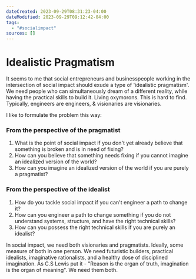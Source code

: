 ```yaml
---
dateCreated: 2023-09-29T08:31:23-04:00
dateModified: 2023-09-29T09:12:42-04:00
tags:
  - "#socialimpact"
sources: []
---
```


# Idealistic Pragmatism

It seems to me that social entrepreneurs and businesspeople working in the intersection of social impact should exude a type of 'idealistic pragmatism'. We need people who can simultaneously dream of a different reality, while having the practical skills to build it. Living oxymorons. This is hard to find. Typically, engineers are engineers, & visionaries are visionaries. 

I like to formulate the problem this way:
### From the perspective of the pragmatist
1. What is the point of social impact if you don't yet already believe that something is broken and is in need of fixing? 
2. How can you believe that something needs fixing if you cannot imagine an idealized version of the world?
3. How can you imagine an idealized version of the world if you are purely a pragmatist?
### From the perspective of the idealist
1. How do you tackle social impact if you can't engineer a path to change it?
2. How can you engineer a path to change something if you do not understand systems, structure, and have the right technical skills?
4. How can you possess the right technical skills if you are purely an idealist?

In social impact, we need both visionaries and pragmatists. Ideally, some measure of both in one person. We need futuristic builders, practical idealists, imaginative rationalists, and a healthy dose of disciplined imagination. As C.S Lewis put it - "Reason is the organ of truth, imagination is the organ of meaning". We need them both.